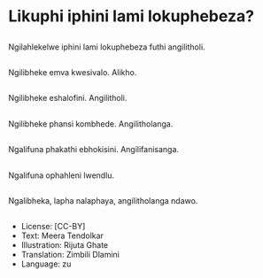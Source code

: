 # Likuphi iphini lami lokuphebeza?

##
Ngilahlekelwe iphini lami lokuphebeza futhi angilitholi.

##
Ngilibheke emva kwesivalo. Alikho.

##
Ngilibheke eshalofini. Angilitholi.

##
Ngilibheke phansi kombhede. Angilitholanga.

##
Ngalifuna phakathi ebhokisini. Angilifanisanga.

##
Ngalifuna ophahleni lwendlu.

##
Ngalibheka, lapha nalaphaya, angilitholanga ndawo.

##
* License: [CC-BY]
* Text: Meera Tendolkar
* Illustration: Rijuta Ghate
* Translation: Zimbili Dlamini
* Language: zu
